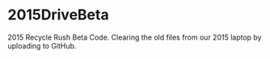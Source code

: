 # 2015DriveBeta
2015 Recycle Rush Beta Code. Clearing the old files from our 2015 laptop by uploading to GitHub.
